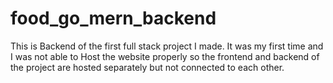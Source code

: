 # food_go_mern_backend

This is Backend of the first full stack project I made. It was my first time and I was not able to Host the website properly so the frontend and backend of the project are hosted separately but not connected to each other.

